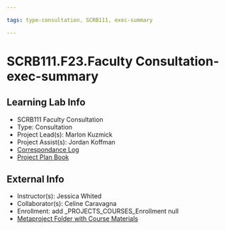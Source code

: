```yaml
---

tags: type-consultation, SCRB111, exec-summary

---
```


# SCRB111.F23.Faculty Consultation-exec-summary
## Learning Lab Info
* SCRB111 Faculty Consultation
* Type: Consultation
* Project Lead(s): Marlon Kuzmick
* Project Assist(s): Jordan Koffman
* [Correspondance Log](https://drive.google.com/drive/folders/1X-M7RNbGCHlTWYhSqnK7aVakHwwXODTU?usp=drive_link)
* [Project Plan Book](https://hackmd.io/@ll-23-24/S1F5pxrR3)

## External Info
* Instructor(s): Jessica Whited
* Collaborator(s): Celine Caravagna
* Enrollment: add _PROJECTS_COURSES_Enrollment null
* [Metaproject Folder with Course Materials](https://drive.google.com/drive/folders/194JZlv4Ajf5qmQY51EFoYGiXBrTb7AM2)
